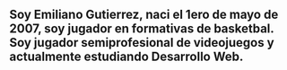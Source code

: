 ## Soy Emiliano Gutierrez, naci el 1ero de mayo de 2007, soy jugador en formativas de basketbal. Soy jugador semiprofesional de videojuegos y actualmente estudiando Desarrollo Web.

<!--
**EmilianoGutierrezz/EmilianoGutierrezz** is a ✨ _special_ ✨ repository because its `README.md` (this file) appears on your GitHub profile.

Here are some ideas to get you started:

- 🔭 I’m currently working on ...
- 🌱 I’m currently learning ...
- 👯 I’m looking to collaborate on ...
- 🤔 I’m looking for help with ...
- 💬 Ask me about ...
- 📫 How to reach me: ...
- 😄 Pronouns: ...
- ⚡ Fun fact: ...
-->
